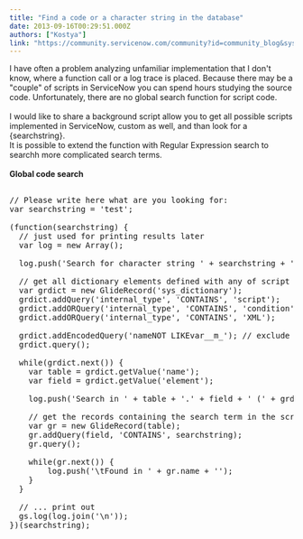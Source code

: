 ```yaml
---
title: "Find a code or a character string in the database"
date: 2013-09-16T00:29:51.000Z
authors: ["Kostya"]
link: "https://community.servicenow.com/community?id=community_blog&sys_id=f6fc66a5dbd0dbc01dcaf3231f961996"
---
```

<p>I have often a problem analyzing unfamiliar implementation that I don't know, where a function call or a log trace is placed. Because there may be a "couple" of scripts in ServiceNow you can spend hours studying the source code. Unfortunately, there are no global search function for script code. <br /><br />I would like to share a background script allow you to get all possible scripts implemented in ServiceNow, custom as well, and than look for a {searchstring}.<br />It is possible to extend the function with Regular Expression search to searchh more complicated search terms.<br /><br /><strong>Global code search</strong><br /><pre __default_attr="plain" __jive_macro_name="code" class="jive_text_macro jive_macro_code"><br />// Please write here what are you looking for:<br />var searchstring = 'test';<br /><br />(function(searchstring) {<br />  // just used for printing results later<br />  var log = new Array();<br /><br />  log.push('Search for character string ' + searchstring + '');<br /><br />  // get all dictionary elements defined with any of script types<br />  var grdict = new GlideRecord('sys_dictionary');<br />  grdict.addQuery('internal_type', 'CONTAINS', 'script');<br />  grdict.addORQuery('internal_type', 'CONTAINS', 'condition');<br />  grdict.addORQuery('internal_type', 'CONTAINS', 'XML');<br /><br />  grdict.addEncodedQuery('nameNOT LIKEvar__m_'); // exclude variable tables<br />  grdict.query();<br /><br />  while(grdict.next()) {<br />    var table = grdict.getValue('name');<br />    var field = grdict.getValue('element');<br /><br />    log.push('Search in ' + table + '.' + field + ' (' + grdict.sys_id + '): ');<br /><br />    // get the records containing the search term in the script field<br />    var gr = new GlideRecord(table);<br />    gr.addQuery(field, 'CONTAINS', searchstring);<br />    gr.query();<br /><br />    while(gr.next()) {<br />        log.push('\tFound in ' + gr.name + '');<br />    }<br />  }<br /><br />  // ... print out<br />  gs.log(log.join('\n'));<br />})(searchstring);</pre></p>